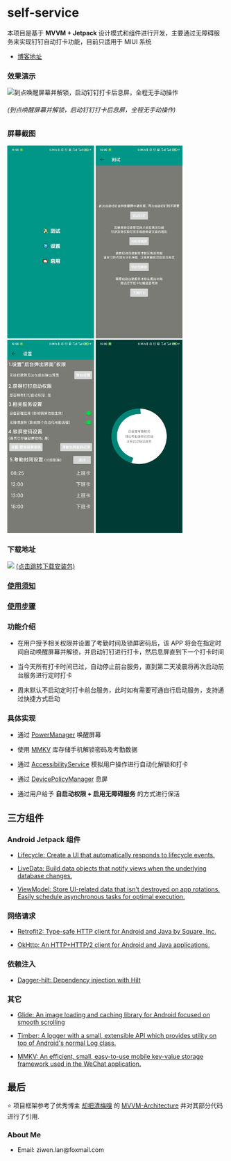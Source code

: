 # self-service
<p>本项目是基于 <b>MVVM + Jetpack</b> 设计模式和组件进行开发，主要通过无障碍服务来实现钉钉自动打卡功能，目前只适用于 MIUI 系统</p>

* <a href="https://blog.csdn.net/lzw398756924/article/details/107838664">博客地址</a>

### 效果演示
<img src="https://img-blog.csdnimg.cn/20200807155648193.gif" title="到点唤醒屏幕并解锁，启动钉钉打卡后息屏，全程无手动操作">
<h6>(到点唤醒屏幕并解锁，启动钉钉打卡后息屏，全程无手动操作)</h6>

### 屏幕截图
<div align:left;display:inline;>
<img width="200" src="readme/example_1.png"/>
<img width="200" src="readme/example_2.png"/>
<img width="200"  src="readme/example_3.png"/>
<img width="200" src="readme/example_4.png"/>
</div>

### 下载地址
<img src="https://img-blog.csdnimg.cn/20201217092751174.png">
<a href="http://d.firim.top/dah2?release_id=5fdab3bd23389f69a5af1333">(点击跳转下载安装包)</a>

### <a href="https://github.com/ziwenL/self-service/blob/master/readme/README_STEP.md#%E4%BD%BF%E7%94%A8%E9%A1%BB%E7%9F%A5">使用须知</a>

### <a href="https://github.com/ziwenL/self-service/blob/master/readme/README_STEP.md#%E4%BD%BF%E7%94%A8%E6%AD%A5%E9%AA%A4">使用步骤</a>

### 功能介绍
<ul>
<li>
<p>
在用户授予相关权限并设置了考勤时间及锁屏密码后，该 APP 将会在指定时间自动唤醒屏幕并解锁，并启动钉钉进行打卡，然后息屏直到下一个打卡时间</p>
</li>
<li>
<p>
当今天所有打卡时间已过，自动停止前台服务，直到第二天凌晨将再次启动前台服务进行定时打卡
</p>
</li>
<li>
<p>
周末默认不启动定时打卡前台服务，此时如有需要可通自行启动服务，支持通过快捷方式启动
</p>
</li>
</ul>

### 具体实现
<ul>
<li>
<p>通过  <a href="https://developer.android.google.cn/reference/android/os/PowerManager?hl=en">PowerManager</a> 唤醒屏幕</p>
</li>
<li>
<p>使用 <a href="https://github.com/Tencent/MMKV">MMKV</a> 库存储手机解锁密码及考勤数据</p>
</li>
<li>
<p>通过 <a href="https://developer.android.google.cn/reference/android/accessibilityservice/AccessibilityService?hl=en">AccessibilityService</a> 模拟用户操作进行自动化解锁和打卡</p>
</li>
<li>
<p>通过 <a href="https://developer.android.google.cn/reference/android/app/admin/DevicePolicyManager?hl=en">DevicePolicyManager</a> 息屏</p>
</li>
<li>
<p>通过用户给予 <b>自启动权限 + 启用无障碍服务</b> 的方式进行保活</p>
</li>
</ul>

## 三方组件

### Android Jetpack 组件

* [Lifecycle: Create a UI that automatically responds to lifecycle events.](https://developer.android.com/topic/libraries/architecture/lifecycle)

* [LiveData: Build data objects that notify views when the underlying database changes.](https://developer.android.com/topic/libraries/architecture/livedata)

* [ViewModel: Store UI-related data that isn't destroyed on app rotations. Easily schedule asynchronous tasks for optimal execution.](https://developer.android.com/topic/libraries/architecture/viewmodel)

### 网络请求

* [Retrofit2: Type-safe HTTP client for Android and Java by Square, Inc.](https://github.com/square/retrofit)

* [OkHttp: An HTTP+HTTP/2 client for Android and Java applications.](https://github.com/square/okhttp)

### 依赖注入

* [Dagger-hilt: Dependency injection with Hilt](https://developer.android.com/training/dependency-injection/hilt-android)

### 其它

* [Glide: An image loading and caching library for Android focused on smooth scrolling](https://github.com/bumptech/glide)

* [Timber: A logger with a small, extensible API which provides utility on top of Android's normal Log class.](https://github.com/JakeWharton/timber)

* [MMKV: An efficient, small, easy-to-use mobile key-value storage framework used in the WeChat application.](https://github.com/Tencent/MMKV)


## 最后

:star: 项目框架参考了优秀博主 [却把清梅嗅](https://blog.csdn.net/mq2553299) 的 [MVVM-Architecture](https://github.com/qingmei2/MVVM-Architecture) 并对其部分代码进行了引用.

### About Me
<ul>
<li>
<p>Email: ziwen.lan@foxmail.com</p>
</li>
</ul>
